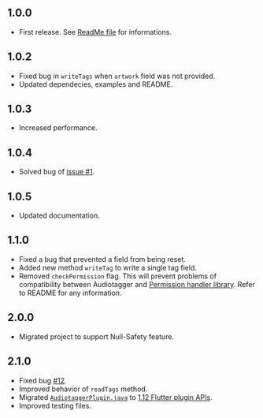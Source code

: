 ## 1.0.0

* First release. See [ReadMe file](README.md) for informations.

## 1.0.2

* Fixed bug in `writeTags` when `artwork` field was not provided.
* Updated dependecies, examples and README.

## 1.0.3

* Increased performance.

## 1.0.4

* Solved bug of [issue #1](https://github.com/Samurai016/Audiotagger/issues/1).

## 1.0.5

* Updated documentation.

## 1.1.0

* Fixed a bug that prevented a field from being reset.
* Added new method `writeTag` to write a single tag field.
* Removed `checkPermission` flag. This will prevent problems of compatibility between Audiotagger and [Permission handler library](https://pub.dev/packages/permission_handler).
Refer to README for any information. 

## 2.0.0

* Migrated project to support Null-Safety feature.

## 2.1.0

* Fixed bug [#12](https://github.com/Samurai016/Audiotagger/issues/12).
* Improved behavior of `readTags` method.
* Migrated [`AudiotaggerPlugin.java`](https://github.com/Samurai016/Audiotagger/blob/master/android/src/main/java/com/nicolorebaioli/audiotagger/AudiotaggerPlugin.java) to [1.12 Flutter plugin APIs](https://flutter.dev/docs/development/packages-and-plugins/plugin-api-migration).
* Improved testing files.